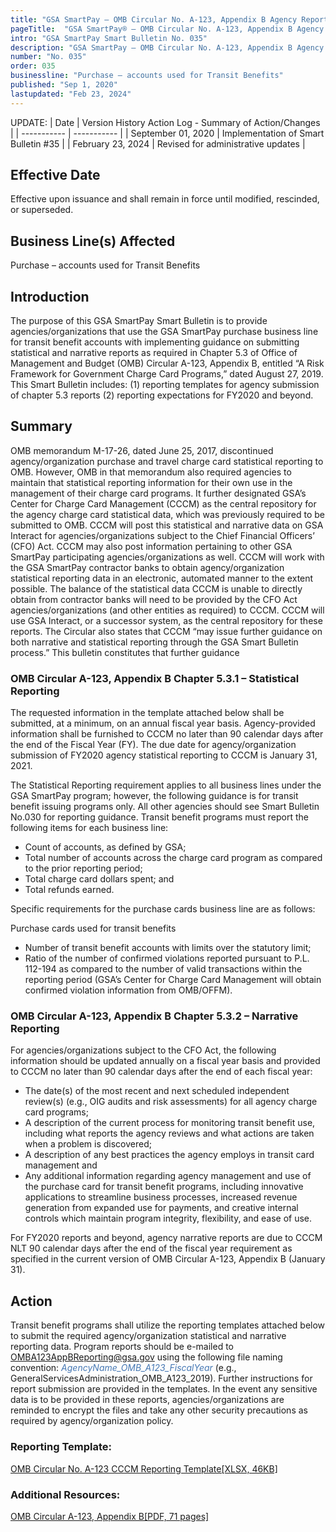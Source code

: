 ```yaml
---
title: "GSA SmartPay – OMB Circular No. A-123, Appendix B Agency Reporting to GSA/CCCM; Submission Implementing Guidance for Transit Benefit Accounts"
pageTitle:  "GSA SmartPay® – OMB Circular No. A-123, Appendix B Agency Reporting to GSA/CCCM; Submission Implementing Guidance for Transit Benefit Accounts"
intro: "GSA SmartPay Smart Bulletin No. 035"
description: "GSA SmartPay – OMB Circular No. A-123, Appendix B Agency Reporting to GSA/CCCM; Submission Implementing Guidance for Transit Benefit Accounts"
number: "No. 035"
order: 035
businessline: "Purchase – accounts used for Transit Benefits"
published: "Sep 1, 2020"
lastupdated: "Feb 23, 2024"
---
```


UPDATE:
| Date | Version History Action Log - Summary of Action/Changes |
| ----------- | ----------- |
| September 01, 2020 | Implementation of Smart Bulletin #35 |
| February 23, 2024 | Revised for administrative updates |

## Effective Date
Effective upon issuance and shall remain in force until modified, rescinded, or superseded.

## Business Line(s) Affected

Purchase – accounts used for Transit Benefits

## Introduction

The purpose of this GSA SmartPay Smart Bulletin is to provide agencies/organizations that use the GSA SmartPay purchase business line for transit benefit accounts with implementing guidance on submitting statistical and narrative reports as required in Chapter 5.3 of Office of Management and Budget (OMB) Circular A-123, Appendix B, entitled “A Risk Framework for Government Charge Card Programs,” dated August 27, 2019. This Smart Bulletin includes: (1) reporting templates for agency submission of chapter 5.3 reports (2) reporting expectations for FY2020 and beyond.

## Summary

OMB memorandum M-17-26, dated June 25, 2017, discontinued agency/organization purchase and travel charge card statistical reporting to OMB. However, OMB in that memorandum also required agencies to maintain that statistical reporting information for their own use in the management of their charge card programs. It further designated GSA’s Center for Charge Card Management (CCCM) as the central repository for the agency charge card statistical data, which was previously required to be submitted to OMB. CCCM will post this statistical and narrative data on GSA Interact for agencies/organizations subject to the Chief Financial Officers’ (CFO) Act. CCCM may also post information pertaining to other GSA SmartPay participating agencies/organizations as well. CCCM will work with the GSA SmartPay contractor banks to obtain agency/organization statistical reporting data in an electronic, automated manner to the extent possible. The balance of the statistical data CCCM is unable to directly obtain from contractor banks will need to be provided by the CFO Act agencies/organizations (and other entities as required) to CCCM. CCCM will use GSA Interact, or a successor system, as the central repository for these reports. The Circular also states that CCCM “may issue further guidance on both narrative and statistical reporting through the GSA Smart Bulletin process.” This bulletin constitutes that further guidance

### OMB Circular A-123, Appendix B Chapter 5.3.1 – Statistical Reporting 
The requested information in the template attached below shall be submitted, at a minimum, on an annual fiscal year basis. Agency-provided information shall be furnished to CCCM no later than 90 calendar days after the end of the Fiscal Year (FY). The due date for agency/organization submission of FY2020 agency statistical reporting to CCCM is January 31, 2021.

The Statistical Reporting requirement applies to all business lines under the GSA SmartPay program; however, the following guidance is for transit benefit issuing programs only. All other agencies should see Smart Bulletin No.030 for reporting guidance. Transit benefit programs must report the following items for each business line:

- Count of accounts, as defined by GSA; 
- Total number of accounts across the charge card program as compared to the prior reporting period;
- Total charge card dollars spent; and 
- Total refunds earned.

Specific requirements for the purchase cards business line are as follows:

Purchase cards used for transit benefits
- Number of transit benefit accounts with limits over the statutory limit;
- Ratio of the number of confirmed violations reported pursuant to P.L. 112-194 as compared to the number of valid transactions within the reporting period (GSA’s Center for Charge Card Management will obtain confirmed violation information from OMB/OFFM).

### OMB Circular A-123, Appendix B Chapter 5.3.2 – Narrative Reporting 
For agencies/organizations subject to the CFO Act, the following information should be updated annually on a fiscal year basis and provided to CCCM no later than 90 calendar days after the end of each fiscal year:
- The date(s) of the most recent and next scheduled independent review(s) (e.g., OIG audits and risk assessments) for all agency charge card programs;
- A description of the current process for monitoring transit benefit use, including what reports the agency reviews and what actions are taken when a problem is discovered;
- A description of any best practices the agency employs in transit card management and
- Any additional information regarding agency management and use of the purchase card for transit benefit programs, including innovative applications to streamline business processes, increased revenue generation from expanded use for payments, and creative internal controls which maintain program integrity, flexibility, and ease of use.

For FY2020 reports and beyond, agency narrative reports are due to CCCM NLT 90 calendar days after the end of the fiscal year requirement as specified in the current version of OMB Circular A-123, Appendix B (January 31).

## Action
Transit benefit programs shall utilize the reporting templates attached below to submit the required agency/organization statistical and narrative reporting data. Program reports should be e-mailed to OMBA123AppBReporting@gsa.gov using the following file naming convention: *<span style="color:#4678b4">AgencyName_OMB_A123_FiscalYear</span>* (e.g., GeneralServicesAdministration_OMB_A123_2019). Further instructions for report submission are provided in the templates. In the event any sensitive data is to be provided in these reports, agencies/organizations are reminded to encrypt the files and take any other security precautions as required by agency/organization policy.

### Reporting Template:
[OMB Circular No. A-123 CCCM Reporting Template[XLSX, 46KB]](/files/AgencyName_ReportingTemplate_OMB_A123_Year.xlsx)

### Additional Resources:
[OMB Circular A-123, Appendix B[PDF, 71 pages]](https://www.whitehouse.gov/wp-content/uploads/2019/08/Issuance-of-Revised-Appendix-B-to-OMB-Circular-A-123.pdf)
